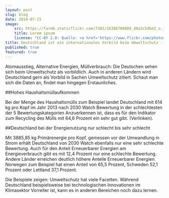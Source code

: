 ```yaml
---
layout: post
slug: blog
date: 2014-07-15
image: 
    src: https://farm8.staticflickr.com/7383/16388700889_d8a3c54bd2_o.jpg
    title: Lorem ipsum
    license: "CC-BY 2.0: Quelle: <a href='https://www.flickr.com/photos/barneymoss/16388700889/in/photolist-qYdnNr-uDJKgH-h4hWQj-oMgVfU-TWzkf-548uSM-4Wz68q-oKyv8e-vmto3A-aoKVLp-o5ZVV8-7W7NWG-8C5HZD-ihDg7k-989dEq-9865Kx-989cCE-9864Jn-9864cc-nXfXrb-9867Et-9867mc-989e9w-7jWq7b-nqKtmK-dSxBY8-uvQHUL-hqH4e-6bS2rs-8sJotc-eimq14-7RUN4Q-6EBb4V-npSi4K-yT2nj3-owvEjw-boaszJ-AffwJx-4qGRGq-7JXRz4-9LDxaa-8u2y1L-dJM2YB-y5xmX-uEkCpz-97tLPy-oXiyfG-zxsLKC-7LCTH3-5LqWHN'>Flickr</a>"
title: Deutschland ist ein internationales Vorbild beim Umweltschutz - falsch!
published: true
featured: true
---
```

Atomausstieg, Alternative Energien, Müllverbrauch: Die Deutschen sehen sich beim Umweltschutz als vorbildlich. Auch in anderen Ländern wird Deutschland gern als Vorbild in Sachen Umweltschutz zitiert. Schaut man sich die Daten an, findet man hingegen Erstaunliches.

##Hohes Haushaltsmüllaufkommen
 
Bei der Menge des Haushaltsmülls zum Beispiel landet Deutschland mit 614 kg pro Kopf im Jahr 2013 nach 2030 Watch Bewertung in der schlechtesten der 5 Bewertungskategorien Anzuerkennen ist, dass es für den Indikator zum Recycling des Mülls mit 64,6 Prozent ein sehr gut gibt. (Verlinken).

##Deutschland bei der Energienutzung nur schlecht bis sehr schlecht

Mit 3885,85 kg Primärenergie pro Kopf, gemessen vor der Umwandlung in Strom erhält Deutschland von 2030 Watch ebenfalls nur eine sehr schlechte Bewertung. Auch für den Anteil Erneuerbarer Energien am Energieverbrauch gibt es mit 12,4 Prozent nur eine schlechte Bewertung. Andere Länder erreichen deutlich höhere Anteile Erneuerbarer Energien. Norwegen zum Beispiel hat einen Anteil von 65,5 Prozent, Schweden 52,1 Prozent oder Lettland 37,1 Prozent.

Die Beispiele zeigen: Umweltschutz hat viele Facetten. Während Deutschland beispielsweise bei technologischen Innovationen im Klimasektor Vorreiter ist, kann es in anderen Bereichen noch dazu lernen. 

